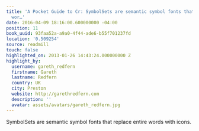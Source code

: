 ```yaml
---
title: 'A Pocket Guide to Cr: SymbolSets are semantic symbol fonts that replace entire
  wor…'
date: 2016-04-09 18:16:00.600000000 -04:00
position: 11
book_uuid: 93faa52a-a9a0-4f44-ade6-b55f701237fd
location: '0.509254'
source: readmill
touch: false
highlighted_on: 2013-01-26 14:43:24.000000000 Z
highlight_by:
  username: gareth_redfern
  firstname: Gareth
  lastname: Redfern
  country: UK
  city: Preston
  website: http://garethredfern.com
  description: ''
  avatar: assets/avatars/gareth_redfern.jpg
---
```


SymbolSets are semantic symbol fonts that replace entire words with icons.